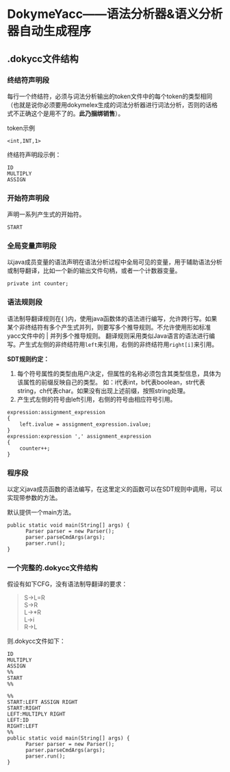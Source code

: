 # DokymeYacc——语法分析器&语义分析器自动生成程序

## .dokycc文件结构

### 终结符声明段

每行一个终结符，必须与词法分析输出的token文件中的每个token的类型相同（也就是说你必须要用dokymelex生成的词法分析器进行词法分析，否则的话格式不正确这个是用不了的。**此乃捆绑销售**）。

token示例

```
<int,INT,1>
```

终结符声明段示例：

```
ID
MULTIPLY
ASSIGN
```

### 开始符声明段

声明一系列产生式的开始符。

```
START
```

### 全局变量声明段

以java成员变量的语法声明在语法分析过程中全局可见的变量，用于辅助语法分析或制导翻译，比如一个新的输出文件句柄，或者一个计数器变量。

```
private int counter;
```

### 语法规则段

语法制导翻译规则在{ }内，使用java函数体的语法进行编写，允许跨行写。如果某个非终结符有多个产生式并列，则要写多个推导规则。不允许使用形如标准yacc文件中的 | 并列多个推导规则。
翻译规则采用类似Java语言的语法进行编写。产生式左侧的非终结符用`left`来引用，右侧的非终结符用`right[i]`来引用。

**SDT规则约定：**
1. 每个符号属性的类型由用户决定，但属性的名称必须包含其类型信息，具体为该属性的前缀反映自己的类型。
如：i代表int，b代表boolean，str代表string，ch代表char。如果没有出现上述前缀，按照string处理。
2. 产生式左侧的符号由left引用，右侧的符号由相应符号引用。

```
expression:assignment_expression 
{
    left.ivalue = assignment_expression.ivalue;
}
expression:expression ',' assignment_expression
{
    counter++;
}
```

### 程序段

以定义java成员函数的语法编写，在这里定义的函数可以在SDT规则中调用，可以实现带参数的方法。

默认提供一个main方法。

```
public static void main(String[] args) {
      Parser parser = new Parser();
      parser.parseCmdArgs(args);
      parser.run();
}
```

### 一个完整的.dokycc文件结构

假设有如下CFG，没有语法制导翻译的要求：
     
> S->L=R    
> S->R  
> L->*R     
> L->i          
> R->L


则.dokycc文件如下：

```
ID
MULTIPLY
ASSIGN
%%
START
%%

%%
START:LEFT ASSIGN RIGHT
START:RIGHT
LEFT:MULTIPLY RIGHT
LEFT:ID
RIGHT:LEFT
%%
public static void main(String[] args) {
      Parser parser = new Parser();
      parser.parseCmdArgs(args);
      parser.run();
}
```
